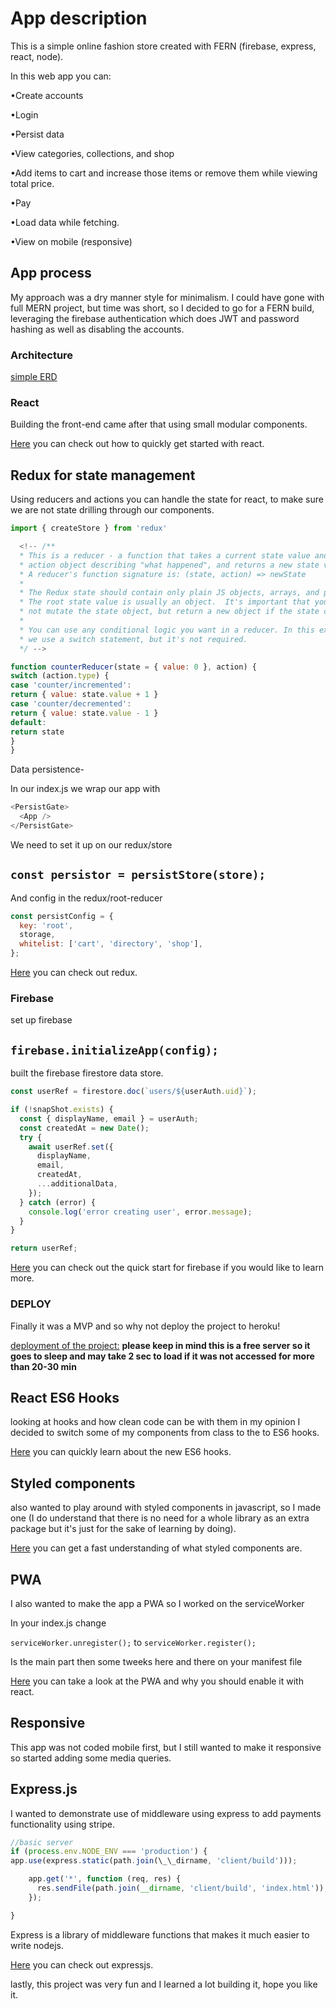# App description

This is a simple online fashion store created with FERN (firebase, express, react, node).

In this web app you can:

•Create accounts

•Login

•Persist data

•View categories, collections, and shop

•Add items to cart and increase those items or remove them while viewing total price.

•Pay

•Load data while fetching.

•View on mobile (responsive)

## App process

My approach was a dry manner style for minimalism. I could have gone with full MERN project, but time was short, so I decided to go for a FERN build, leveraging the firebase authentication which does JWT and password hashing as well as disabling the accounts.

### Architecture

[simple ERD](simple-ERD.JPG)

### React

Building the front-end came after that using small modular components.

[Here](https://github.com/facebook/create-react-app) you can check out how to quickly get started with react.

## Redux for state management

Using reducers and actions you can handle the state for react, to make sure we are not state drilling through our components.

```javascript
import { createStore } from 'redux'

  <!-- /**
  * This is a reducer - a function that takes a current state value and an
  * action object describing "what happened", and returns a new state value.
  * A reducer's function signature is: (state, action) => newState
  *
  * The Redux state should contain only plain JS objects, arrays, and primitives.
  * The root state value is usually an object.  It's important that you should
  * not mutate the state object, but return a new object if the state changes.
  *
  * You can use any conditional logic you want in a reducer. In this example,
  * we use a switch statement, but it's not required.
  */ -->

function counterReducer(state = { value: 0 }, action) {
switch (action.type) {
case 'counter/incremented':
return { value: state.value + 1 }
case 'counter/decremented':
return { value: state.value - 1 }
default:
return state
}
}
```

Data persistence-

In our index.js we wrap our app with

```javascript
<PersistGate>
  <App />
</PersistGate>
```

We need to set it up on our redux/store

## `const persistor = persistStore(store);`

And config in the redux/root-reducer

```javascript
const persistConfig = {
  key: 'root',
  storage,
  whitelist: ['cart', 'directory', 'shop'],
};
```

[Here](https://github.com/reduxjs/redux) you can check out redux.

### Firebase

set up firebase

## `firebase.initializeApp(config);`

built the firebase firestore data store.

```javascript
const userRef = firestore.doc(`users/${userAuth.uid}`);

if (!snapShot.exists) {
  const { displayName, email } = userAuth;
  const createdAt = new Date();
  try {
    await userRef.set({
      displayName,
      email,
      createdAt,
      ...additionalData,
    });
  } catch (error) {
    console.log('error creating user', error.message);
  }
}

return userRef;
```

[Here](https://github.com/firebase/quickstart-js) you can check out the quick start for firebase if you would like to learn more.

### DEPLOY

Finally it was a MVP and so why not deploy the project to heroku!

[deployment of the project:](https://everestminds-with-server.herokuapp.com/)
**please keep in mind this is a free server so it goes to sleep and may take 2 sec to load if it was not accessed for more than 20-30 min**

## React ES6 Hooks

looking at hooks and how clean code can be with them in my opinion I decided to switch some of my components from class to the to ES6 hooks.

[Here](https://reactjs.org/docs/hooks-intro.html) you can quickly learn about the new ES6 hooks.

## Styled components

also wanted to play around with styled components in javascript, so I made one (I do understand that there is no need for a whole library as an extra package but it's just for the sake of learning by doing).

[Here](https://github.com/styled-components/styled-components) you can get a fast understanding of what styled components are.

## PWA

I also wanted to make the app a PWA so I worked on the serviceWorker

In your index.js change

`serviceWorker.unregister();` to `serviceWorker.register();`

Is the main part then some tweeks here and there on your manifest file

[Here](https://create-react-app.dev/docs/making-a-progressive-web-app/) you can take a look at the PWA and why you should enable it with react.

## Responsive

This app was not coded mobile first, but I still wanted to make it responsive so started adding some media queries.

## Express.js

I wanted to demonstrate use of middleware using express to add payments functionality using stripe.

```javascript
//basic server
if (process.env.NODE_ENV === 'production') {
app.use(express.static(path.join(\_\_dirname, 'client/build')));

    app.get('*', function (req, res) {
      res.sendFile(path.join(__dirname, 'client/build', 'index.html'));
    });

}
```

Express is a library of middleware functions that makes it much easier to write nodejs.

[Here](https://github.com/expressjs/express) you can check out expressjs.

lastly, this project was very fun and I learned a lot building it, hope you like it.
